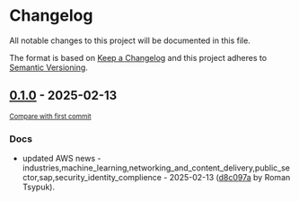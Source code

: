 # Changelog

All notable changes to this project will be documented in this file.

The format is based on [Keep a Changelog](http://keepachangelog.com/en/1.0.0/)
and this project adheres to [Semantic Versioning](http://semver.org/spec/v2.0.0.html).

<!-- insertion marker -->
## [0.1.0](https://github.com/tsypuk/aws-news/releases/tag/ver-2025-02-130.1.0) - 2025-02-13

<small>[Compare with first commit](https://github.com/tsypuk/aws-news/compare/8aa432ae4823f5bcb974d5a5ec2634ed33c80561...ver-2025-02-13)</small>

### Docs

- updated AWS news - industries,machine_learning,networking_and_content_delivery,public_sector,sap,security_identity_complience - 2025-02-13 ([d8c097a](https://github.com/tsypuk/aws-news/commit/d8c097a18b35f1418cd433b8a4f7d1909ff34f54) by Roman Tsypuk).

